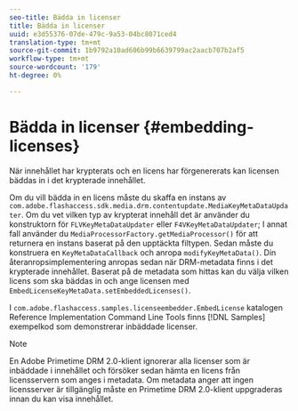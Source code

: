 ```yaml
---
seo-title: Bädda in licenser
title: Bädda in licenser
uuid: e3d55376-07de-479c-9a53-04bc8071ced4
translation-type: tm+mt
source-git-commit: 1b9792a10ad606b99b6639799ac2aacb707b2af5
workflow-type: tm+mt
source-wordcount: '179'
ht-degree: 0%

---
```



# Bädda in licenser {#embedding-licenses}

När innehållet har krypterats och en licens har förgenererats kan licensen bäddas in i det krypterade innehållet.

Om du vill bädda in en licens måste du skaffa en instans av `com.adobe.flashaccess.sdk.media.drm.contentupdate.MediaKeyMetaDataUpdater`. Om du vet vilken typ av krypterat innehåll det är använder du konstruktorn för `FLVKeyMetaDataUpdater` eller `F4VKeyMetaDataUpdater`; I annat fall använder du `MediaProcessorFactory.getMediaProcessor()` för att returnera en instans baserat på den upptäckta filtypen. Sedan måste du konstruera en `KeyMetaDataCallback` och anropa `modifyKeyMetaData()`. Din återanropsimplementering anropas sedan när DRM-metadata finns i det krypterade innehållet. Baserat på de metadata som hittas kan du välja vilken licens som ska bäddas in och ange licensen med `EmbedLicenseKeyMetaData.setEmbeddedLicenses()`.

I `com.adobe.flashaccess.samples.licenseembedder.EmbedLicense` katalogen Reference Implementation Command Line Tools finns [!DNL Samples] exempelkod som demonstrerar inbäddade licenser.

>[!NOTE]
>
>En Adobe Primetime DRM 2.0-klient ignorerar alla licenser som är inbäddade i innehållet och försöker sedan hämta en licens från licensservern som anges i metadata. Om metadata anger att ingen licensserver är tillgänglig måste en Primetime DRM 2.0-klient uppgraderas innan du kan visa innehållet.

